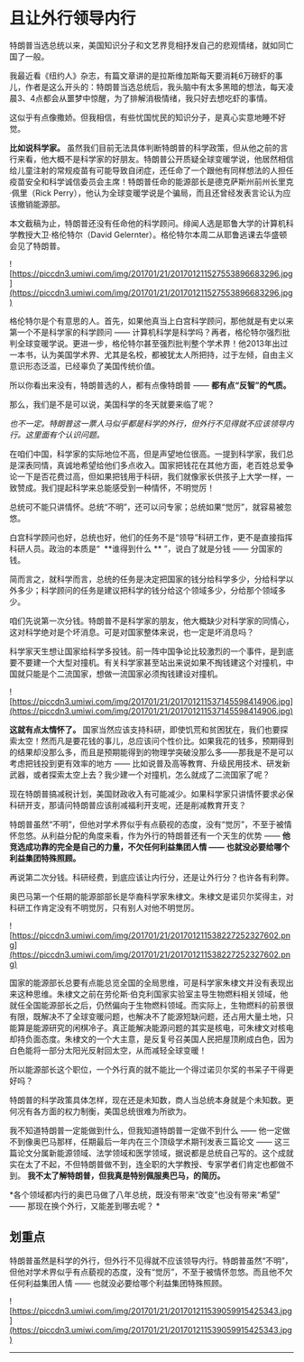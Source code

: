 # 且让外行领导内行

特朗普当选总统以来，美国知识分子和文艺界竞相抒发自己的悲观情绪，就如同亡国了一般。

我最近看《纽约人》杂志，有篇文章讲的是拉斯维加斯每天要消耗6万磅虾的事儿，作者是这么开头的：特朗普当选总统后，我头脑中有太多黑暗的想法，每天凌晨3、4点都会从噩梦中惊醒，为了排解消极情绪，我只好去想吃虾的事情。

这似乎有点像撒娇。但我相信，有些忧国忧民的知识分子，是真心实意地睡不好觉。

 **比如说科学家。** 虽然我们目前无法具体判断特朗普的科学政策，但从他之前的言行来看，他大概不是科学家的好朋友。特朗普公开质疑全球变暖学说，他居然相信给儿童注射的常规疫苗有可能导致自闭症，还任命了一个跟他有同样想法的人担任疫苗安全和科学诚信委员会主席！特朗普任命的能源部长是德克萨斯州前州长里克·佩里（Rick Perry），他认为全球变暖学说是个骗局，而且还曾经发表言论认为应该撤销能源部。

本文截稿为止，特朗普还没有任命他的科学顾问。绯闻人选是耶鲁大学的计算机科学教授大卫·格伦特尔（David Gelernter）。格伦特尔本周二从耶鲁逃课去华盛顿会见了特朗普。 

![https://piccdn3.umiwi.com/img/201701/21/201701211527553896683296.jpg](https://piccdn3.umiwi.com/img/201701/21/201701211527553896683296.jpg)

格伦特尔是个有意思的人。首先，如果他真当上白宫科学顾问，那他就是有史以来第一个不是科学家的科学顾问 —— 计算机科学是科学吗？再者，格伦特尔强烈批判全球变暖学说。更进一步，格伦特尔甚至强烈批判整个学术界！他2013年出过一本书，认为美国学术界、尤其是名校，都被犹太人所把持，过于左倾，自由主义意识形态泛滥，已经辜负了美国传统价值。

所以你看出来没有，特朗普选的人，都有点像特朗普 —— **都有点“反智”的气质。**

那么，我们是不是可以说，美国科学的冬天就要来临了呢？

 *也不一定。特朗普这一票人马似乎都是科学的外行，但外行不见得就不应该领导内行。这里面有个认识问题。*

在咱们中国，科学家的实际地位不高，但是声望地位很高。一提到科学家，我们总是深表同情，真诚地希望给他们多点收入。国家把钱花在其他方面，老百姓总爱争论一下是否花费过高，但如果把钱用于科研，我们就像家长供孩子上大学一样，一致赞成。我们提起科学来总能感受到一种情怀，不明觉厉！

总统可不能只讲情怀。总统“不明”，还可以问专家；总统如果“觉厉”，就容易被忽悠。

白宫科学顾问也好，总统也好，他们的任务不是“领导”科研工作，更不是直接指挥科研人员。政治的本质是“  **谁得到什么 ** ”，说白了就是分钱 —— 分国家的钱。

简而言之，就科学而言，总统的任务是决定把国家的钱分给科学多少，分给科学以外多少；科学顾问的任务是建议把科学的钱分给这个领域多少，分给那个领域多少。

咱们先说第一次分钱。特朗普不是科学家的朋友，他大概缺少对科学家的同情心，这对科学绝对是个坏消息。可是对国家整体来说，也一定是坏消息吗？

科学家天生想让国家给科学多投钱。前一阵中国争论比较激烈的一个事件，是到底要不要建一个大型对撞机。有关科学家甚至站出来说如果不掏钱建这个对撞机，中国就只能是个二流国家，想做一流国家必须掏钱建设对撞机。 

![https://piccdn3.umiwi.com/img/201701/21/201701211537145598414906.jpg](https://piccdn3.umiwi.com/img/201701/21/201701211537145598414906.jpg)

 **这就有点太情怀了。** 国家当然应该支持科研，即使饥荒和贫困犹在，我们也要探索太空！然而凡是要花钱的事儿，总应该问个性价比。如果我花的钱多，预期得到的结果却没那么多，而且是预期能得到的物理学突破没那么多——那我是不是可以考虑把钱投到更有效率的地方 —— 比如说普及高等教育、升级民用技术、研发新武器，或者探索太空上去？我少建一个对撞机，怎么就成了二流国家了呢？

现在特朗普搞减税计划，美国财政收入有可能减少。如果科学家只讲情怀要求必保科研开支，那请问特朗普应该削减福利开支呢，还是削减教育开支？

特朗普虽然“不明”，但他对学术界似乎有点藐视的态度，没有“觉厉”，不至于被情怀忽悠。从利益分配的角度来看，作为外行的特朗普还有一个天生的优势 —— **他竞选成功靠的完全是自己的力量，不欠任何利益集团人情 —— 也就没必要给哪个利益集团特殊照顾。**

再说第二次分钱。科研经费，到底应该让内行分，还是让外行分？也许各有利弊。

奥巴马第一个任期的能源部部长是华裔科学家朱棣文。朱棣文是诺贝尔奖得主，对科研工作肯定没有不明觉厉，只有别人对他不明觉厉。 

![https://piccdn3.umiwi.com/img/201701/21/201701211538227252327602.png](https://piccdn3.umiwi.com/img/201701/21/201701211538227252327602.png)

国家的能源部长总要有点能总览全国的全局思维，可是科学家朱棣文并没有表现出来这种思维。朱棣文之前在劳伦斯·伯克利国家实验室主导生物燃料相关领域，他就任全国能源部长之后，仍然偏向于生物燃料领域。而实际上，生物燃料的前景很有限，既解决不了全球变暖问题，也解决不了能源短缺问题，还占用大量土地，只能算是能源研究的闲棋冷子。真正能解决能源问题的其实是核电，可朱棣文对核电却持负面态度。朱棣文的一个大主意，是反复号召美国人民把屋顶刷成白色，因为白色能将一部分太阳光反射回太空，从而减轻全球变暖！

所以能源部长这个职位，一个外行真的就不能比一个得过诺贝尔奖的书呆子干得更好吗？

特朗普的科学政策具体怎样，现在还是未知数，商人当总统本身就是个未知数。更何况有各方面的权力制衡，美国总统很难为所欲为。

我不知道特朗普一定能做到什么，但我知道特朗普一定做不到什么 —— 他一定做不到像奥巴马那样，任期最后一年内在三个顶级学术期刊发表三篇论文 —— 这三篇论文分属新能源领域、法学领域和医学领域，据说都是总统自己写的。这个成就实在太了不起，不但特朗普做不到，连全职的大学教授、专家学者们肯定也都做不到。 **我不太了解特朗普，但我真是特别佩服奥巴马，的简历。**

 *各个领域都内行的奥巴马做了八年总统，既没有带来“改变”也没有带来“希望” —— 那现在换个外行，又能差到哪去呢？ *

## 划重点

特朗普虽然是科学的外行，但外行不见得就不应该领导内行。特朗普虽然“不明”，但他对学术界似乎有点藐视的态度，没有“觉厉”，不至于被情怀忽悠。而且他不欠任何利益集团人情 —— 也就没必要给哪个利益集团特殊照顾。

![https://piccdn3.umiwi.com/img/201701/21/201701211539059915425343.jpg](https://piccdn3.umiwi.com/img/201701/21/201701211539059915425343.jpg)

---
